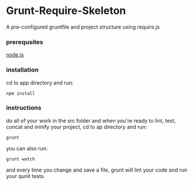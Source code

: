 # Grunt-Require-Skeleton

A pre-configured gruntfile and project structure using require.js

### prerequsites

[node.js](http://nodejs.org/)

### installation
cd to app directory and run:
	
	npm install

### instructions
do all of your work in the src folder and when you're ready to lint, test, concat and minify your project, cd to ap directory and run:

	grunt

you can also run:

	grunt watch

and every time you change and save a file, grunt will lint your code and run your qunit tests.